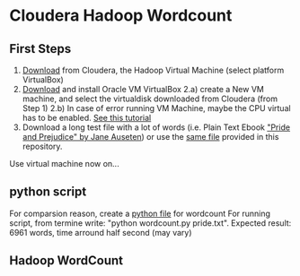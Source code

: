 # Cloudera Hadoop Wordcount

## First Steps ##
1. [Download](https://www.cloudera.com/downloads/quickstart_vms.html) from Cloudera, the Hadoop Virtual Machine (select platform VirtualBox)
2. [Download](https://www.virtualbox.org/wiki/Downloads) and install Oracle VM VirtualBox
2.a) create a New VM machine, and select the virtualdisk downloaded from Cloudera (from Step 1)
2.b) In case of error running VM Machine, maybe the CPU virtual has to be enabled. [See this tutorial](https://helpdeskgeek.com/how-to/enable-virtualization-in-the-bios/)
3. Download a long test file with a lot of words (i.e. Plain Text Ebook ["Pride and Prejudice" by Jane Auseten](http://www.gutenberg.org/ebooks/1342)) or use the [same file](pride.txt) provided in this repository.

Use virtual machine now on...

## python script ##
For comparsion reason, create a [python file](wordcount.py) for wordcount
For running script, from termine write: "python wordcount.py pride.txt". Expected result: 6961 words, time arround half second (may vary)

## Hadoop WordCount ##
